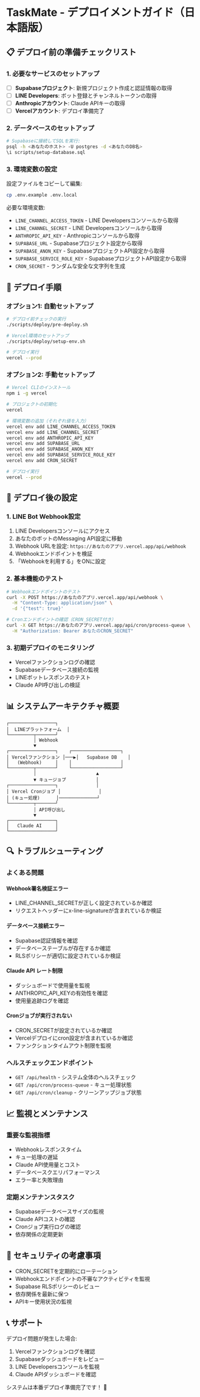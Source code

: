 # TaskMate - デプロイメントガイド（日本語版）

## 📋 デプロイ前の準備チェックリスト

### 1. 必要なサービスのセットアップ
- [ ] **Supabaseプロジェクト**: 新規プロジェクト作成と認証情報の取得
- [ ] **LINE Developers**: ボット登録とチャンネルトークンの取得  
- [ ] **Anthropicアカウント**: Claude APIキーの取得
- [ ] **Vercelアカウント**: デプロイ準備完了

### 2. データベースのセットアップ
```bash
# Supabaseに接続してSQLを実行:
psql -h <あなたのホスト> -U postgres -d <あなたのDB名>
\i scripts/setup-database.sql
```

### 3. 環境変数の設定
設定ファイルをコピーして編集:
```bash
cp .env.example .env.local
```

必要な環境変数:
- `LINE_CHANNEL_ACCESS_TOKEN` - LINE Developersコンソールから取得
- `LINE_CHANNEL_SECRET` - LINE Developersコンソールから取得  
- `ANTHROPIC_API_KEY` - Anthropicコンソールから取得
- `SUPABASE_URL` - Supabaseプロジェクト設定から取得
- `SUPABASE_ANON_KEY` - SupabaseプロジェクトAPI設定から取得
- `SUPABASE_SERVICE_ROLE_KEY` - SupabaseプロジェクトAPI設定から取得
- `CRON_SECRET` - ランダムな安全な文字列を生成

## 🚀 デプロイ手順

### オプション1: 自動セットアップ
```bash
# デプロイ前チェックの実行
./scripts/deploy/pre-deploy.sh

# Vercel環境のセットアップ
./scripts/deploy/setup-env.sh

# デプロイ実行
vercel --prod
```

### オプション2: 手動セットアップ
```bash
# Vercel CLIのインストール
npm i -g vercel

# プロジェクトの初期化
vercel

# 環境変数の追加（それぞれ値を入力）
vercel env add LINE_CHANNEL_ACCESS_TOKEN
vercel env add LINE_CHANNEL_SECRET
vercel env add ANTHROPIC_API_KEY
vercel env add SUPABASE_URL
vercel env add SUPABASE_ANON_KEY
vercel env add SUPABASE_SERVICE_ROLE_KEY
vercel env add CRON_SECRET

# デプロイ実行
vercel --prod
```

## 🔧 デプロイ後の設定

### 1. LINE Bot Webhook設定
1. LINE Developersコンソールにアクセス
2. あなたのボットのMessaging API設定に移動
3. Webhook URLを設定: `https://あなたのアプリ.vercel.app/api/webhook`
4. Webhookエンドポイントを検証
5. 「Webhookを利用する」をONに設定

### 2. 基本機能のテスト
```bash
# Webhookエンドポイントのテスト
curl -X POST https://あなたのアプリ.vercel.app/api/webhook \
  -H "Content-Type: application/json" \
  -d '{"test": true}'

# Cronエンドポイントの確認（CRON_SECRET付き）
curl -X GET https://あなたのアプリ.vercel.app/api/cron/process-queue \
  -H "Authorization: Bearer あなたのCRON_SECRET"
```

### 3. 初期デプロイのモニタリング
- Vercelファンクションログの確認
- Supabaseデータベース接続の監視
- LINEボットレスポンスのテスト
- Claude API呼び出しの検証

## 📊 システムアーキテクチャ概要

```
┌─────────────────┐
│  LINEプラットフォーム  │
└─────────┬───────┘
          │ Webhook
          ▼
┌─────────────────┐    ┌──────────────────┐
│ Vercelファンクション │───▶│   Supabase DB    │
│   (Webhook)     │    │                  │
└─────────┬───────┘    └──────────────────┘
          │                      ▲
          ▼ キュージョブ           │
┌─────────────────┐              │
│ Vercel Cronジョブ │              │
│ (キュー処理)      │──────────────┘
└─────────┬───────┘
          │ API呼び出し
          ▼
┌─────────────────┐
│   Claude AI     │
└─────────────────┘
```

## 🔍 トラブルシューティング

### よくある問題

#### Webhook署名検証エラー
- LINE_CHANNEL_SECRETが正しく設定されているか確認
- リクエストヘッダーにx-line-signatureが含まれているか検証

#### データベース接続エラー  
- Supabase認証情報を確認
- データベーステーブルが存在するか確認
- RLSポリシーが適切に設定されているか検証

#### Claude API レート制限
- ダッシュボードで使用量を監視
- ANTHROPIC_API_KEYの有効性を確認
- 使用量追跡ログを確認

#### Cronジョブが実行されない
- CRON_SECRETが設定されているか確認
- Vercelデプロイにcron設定が含まれているか確認
- ファンクションタイムアウト制限を監視

### ヘルスチェックエンドポイント
- `GET /api/health` - システム全体のヘルスチェック
- `GET /api/cron/process-queue` - キュー処理状態  
- `GET /api/cron/cleanup` - クリーンアップジョブ状態

## 📈 監視とメンテナンス

### 重要な監視指標
- Webhookレスポンスタイム
- キュー処理の遅延  
- Claude API使用量とコスト
- データベースクエリパフォーマンス
- エラー率と失敗理由

### 定期メンテナンスタスク
- Supabaseデータベースサイズの監視
- Claude APIコストの確認
- Cronジョブ実行ログの確認
- 依存関係の定期更新

## 🔐 セキュリティの考慮事項

- CRON_SECRETを定期的にローテーション
- Webhookエンドポイントの不審なアクティビティを監視
- Supabase RLSポリシーのレビュー
- 依存関係を最新に保つ
- APIキー使用状況の監視

## 📞 サポート

デプロイ問題が発生した場合:
1. Vercelファンクションログを確認
2. Supabaseダッシュボードをレビュー  
3. LINE Developersコンソールを監視
4. Claude APIダッシュボードを確認

システムは本番デプロイ準備完了です！ 🎉